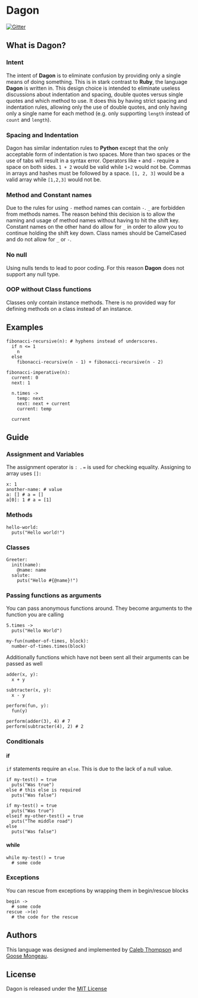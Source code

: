 # Dagon

[![Gitter](https://badges.gitter.im/Join%20Chat.svg)](https://gitter.im/halogenandtoast/dagon?utm_source=badge&utm_medium=badge&utm_campaign=pr-badge&utm_content=badge)

## What is Dagon?

### Intent

The intent of **Dagon** is to eliminate confusion by providing only a single means of
doing something. This is in stark contrast to **Ruby**, the language **Dagon** is
written in. This design choice is intended to eliminate useless discussions
about indentation and spacing, double quotes versus single quotes and which
method to use. It does this by having strict spacing and indentation rules,
allowing only the use of double quotes, and only having only a single name for
each method (e.g. only supporting `length` instead of `count` and `length`).

### Spacing and Indentation

Dagon has similar indentation rules to **Python** except that the only acceptable form
of indentation is two spaces. More than two spaces or the use of tabs will result in a
syntax error. Operators like `+` and `-` require a space on both sides. `1 + 2` would be
valid while `1+2` would not be. Commas in arrays and hashes must be followed by a space.
`[1, 2, 3]` would be a valid array while `[1,2,3]` would not be.

### Method and Constant names

Due to the rules for using `-` method names can contain `-`. `_` are forbidden from methods names. The reason behind this decision is to allow the naming and usage of method names without having to hit the shift key. Constant names on the other hand do allow for `_` in order to allow you to continue holding the shift key down. Class names should be CamelCased and do not allow for `_` or `-`.

### No null

Using nulls tends to lead to poor coding. For this reason **Dagon** does not support any null type.

### OOP without Class functions

Classes only contain instance methods. There is no provided way for defining methods on a class instead of an instance.

## Examples

```
fibonacci-recursive(n): # hyphens instead of underscores.
  if n <= 1
    n
  else
    fibonacci-recursive(n - 1) + fibonacci-recursive(n - 2)
```

```
fibonacci-imperative(n):
  current: 0
  next: 1

  n.times ->
    temp: next
    next: next + current
    current: temp

  current
```

## Guide

### Assignment and Variables

The assignment operator is `: `. `=` is used for checking equality. Assigning to array uses `[]:`

```
x: 1
another-name: # value
a: [] # a = []
a[0]: 1 # a = [1]
```

### Methods

```
hello-world:
  puts("Hello world!")
```

### Classes

```
Greeter:
  init(name):
    @name: name
  salute:
    puts("Hello #{@name}!")
```

### Passing functions as arguments

You can pass anonymous functions around. They become arguments to the function you are calling

```
5.times ->
  puts("Hello World")

my-fun(number-of-times, block):
  number-of-times.times(block)
```

Additionally functions which have not been sent all their arguments can be passed as well

```
adder(x, y):
  x + y

subtracter(x, y):
  x - y

perform(fun, y):
  fun(y)

perform(adder(3), 4) # 7
perform(subtracter(4), 2) # 2
```

### Conditionals

#### if

`if` statements require an `else`. This is due to the lack of a null value.

```
if my-test() = true
  puts("Was true")
else # this else is required
  puts("Was false")
```

```
if my-test() = true
  puts("Was true")
elseif my-other-test() = true
  puts("The middle road")
else
  puts("Was false")
```

#### while

```
while my-test() = true
  # some code
```

### Exceptions

You can rescue from exceptions by wrapping them in begin/rescue blocks

```
begin ->
  # some code
rescue ->(e)
  # the code for the rescue
```

## Authors

This language was designed and implemented by [Caleb Thompson](https://github.com/calebthompson) and [Goose Mongeau](https://github.com/halogenandtoast).

## License

Dagon is released under the [MIT License](http://opensource.org/licenses/MIT)
